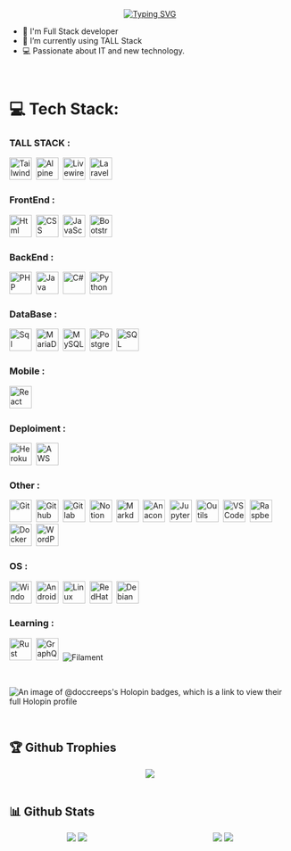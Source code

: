 <div align="center">
<a href="https://dorianvericel.fr"><img src="https://readme-typing-svg.herokuapp.com?font=Fira+Code&pause=1000&color=2EF700&center=true&vCenter=true&random=false&width=435&lines=Profile+Loading+....;Full-Stack+Developer;%F0%9F%90%98+Laravel+%26+Tall+Stack+%E2%9D%A4%EF%B8%8F" alt="Typing SVG" /></a>
</div>
  

- 🔨 I'm Full Stack developer  
- 🔭 I’m currently using TALL Stack
- 💻 Passionate about IT and new technology.
  
<br/>  


# 💻 Tech Stack:
### TALL STACK :
  <img src="https://cdn.jsdelivr.net/gh/devicons/devicon@latest/icons/tailwindcss/tailwindcss-original.svg" alt="Tailwind CSS" title="Tailwind CSS" width="40" height="40" />&nbsp;
  <img src="https://cdn.jsdelivr.net/gh/devicons/devicon@latest/icons/alpinejs/alpinejs-original.svg" alt="AlpineJS" title="AlpineJS" width="40" height="40" />&nbsp;
  <img src="https://cdn.jsdelivr.net/gh/devicons/devicon@latest/icons/livewire/livewire-original.svg" alt="Livewire" title="Livewire" width="40" height="40" />&nbsp;
  <img src="https://cdn.jsdelivr.net/gh/devicons/devicon@latest/icons/laravel/laravel-original.svg" alt="Laravel" title="Laravel" width="40" height="40" />&nbsp;
  
### FrontEnd :
  <img src="https://cdn.jsdelivr.net/gh/devicons/devicon@latest/icons/html5/html5-original.svg" alt="Html" title="HTML5" width="40" height="40" />&nbsp;
  <img src="https://cdn.jsdelivr.net/gh/devicons/devicon@latest/icons/css3/css3-original.svg" alt="CSS" title="CSS3" width="40" height="40" />&nbsp;
  <img src="https://cdn.jsdelivr.net/gh/devicons/devicon@latest/icons/javascript/javascript-original.svg" alt="JavaScript" title="JavaScript" width="40" height="40" />&nbsp;
  <img src="https://cdn.jsdelivr.net/gh/devicons/devicon@latest/icons/bootstrap/bootstrap-original.svg" alt="Bootstrap" title="Bootstrap" width="40" height="40" />&nbsp;

### BackEnd :
  <img src="https://cdn.jsdelivr.net/gh/devicons/devicon@latest/icons/php/php-original.svg" alt="PHP" title="Java" width="40" height="40" />&nbsp;
  <img src="https://cdn.jsdelivr.net/gh/devicons/devicon@latest/icons/java/java-original.svg" alt="Java" title="Java" width="40" height="40" />&nbsp;
  <img src="https://cdn.jsdelivr.net/gh/devicons/devicon@latest/icons/csharp/csharp-original.svg" alt="C#" title="C#" width="40" height="40" />&nbsp;
  <img src="https://cdn.jsdelivr.net/gh/devicons/devicon@latest/icons/python/python-original.svg" alt="Python" title="Python" width="40" height="40" />&nbsp;

### DataBase :
  <img src="https://cdn.jsdelivr.net/gh/devicons/devicon@latest/icons/azuresqldatabase/azuresqldatabase-original.svg" alt="Sql" title="SQL" width="40" height="40" />&nbsp;
  <img src="https://cdn.jsdelivr.net/gh/devicons/devicon@latest/icons/mariadb/mariadb-original.svg" alt="MariaDb" title="MariaDb" width="40" height="40" />&nbsp;
  <img src="https://cdn.jsdelivr.net/gh/devicons/devicon@latest/icons/mysql/mysql-original.svg" alt="MySQL" title="MySQL" width="40" height="40" />&nbsp;
  <img src="https://cdn.jsdelivr.net/gh/devicons/devicon@latest/icons/postgresql/postgresql-original.svg" alt="Postgres" title="PostgreSQL" width="40" height="40" />&nbsp;
  <img src="https://cdn.jsdelivr.net/gh/devicons/devicon@latest/icons/microsoftsqlserver/microsoftsqlserver-plain.svg" alt="SQL Server" title="SQL Server" width="40" height="40" />&nbsp;

### Mobile :
  <img src="https://cdn.jsdelivr.net/gh/devicons/devicon@latest/icons/react/react-original.svg" alt="React Native" title="React Native" width="40" height="40" />&nbsp;

### Deploiment :
  <img src="https://cdn.jsdelivr.net/gh/devicons/devicon@latest/icons/heroku/heroku-original.svg" alt="Heroku" title="Heroku" width="40" height="40" />&nbsp;
  <img src="https://cdn.jsdelivr.net/gh/devicons/devicon@latest/icons/amazonwebservices/amazonwebservices-original-wordmark.svg" alt="AWS" title="AWS" width="40" height="40" />&nbsp;

### Other :
  <img src="https://cdn.jsdelivr.net/gh/devicons/devicon@latest/icons/git/git-original.svg" alt="Git" title="Git" width="40" height="40" />&nbsp;
  <img src="https://cdn.jsdelivr.net/gh/devicons/devicon@latest/icons/github/github-original.svg" alt="Github" title="GitHub" width="40" height="40" />&nbsp;
  <img src="https://cdn.jsdelivr.net/gh/devicons/devicon@latest/icons/gitlab/gitlab-original.svg" alt="Gitlab" title="Gitlab" width="40" height="40" />&nbsp;
  <img src="https://cdn.jsdelivr.net/gh/devicons/devicon@latest/icons/notion/notion-original.svg" alt="Notion" title="Notion" width="40" height="40" />&nbsp;
  <img src="https://cdn.jsdelivr.net/gh/devicons/devicon@latest/icons/markdown/markdown-original.svg" alt="Markdown" title="Markdown" width="40" height="40" />&nbsp;
  <img src="https://cdn.jsdelivr.net/gh/devicons/devicon@latest/icons/anaconda/anaconda-original.svg" alt="Anaconda" title="Anaconda" width="40" height="40" />&nbsp;
  <img src="https://cdn.jsdelivr.net/gh/devicons/devicon@latest/icons/jupyter/jupyter-original.svg" alt="Jupyter" title="Jupyter" width="40" height="40" />&nbsp;
  <img src="https://cdn.jsdelivr.net/gh/devicons/devicon@latest/icons/jetbrains/jetbrains-original.svg" alt="Outils Jetbrains" title="JetBrains" width="40" height="40" />&nbsp;
  <img src="https://cdn.jsdelivr.net/gh/devicons/devicon@latest/icons/vscode/vscode-original.svg" alt="VSCode" title="VSCode" width="40" height="40" />&nbsp;
  <img src="https://cdn.jsdelivr.net/gh/devicons/devicon@latest/icons/raspberrypi/raspberrypi-original.svg" alt="Raspberry" title="Raspberry Pi" width="40" height="40" />&nbsp;
  <img src="https://cdn.jsdelivr.net/gh/devicons/devicon@latest/icons/docker/docker-original.svg" alt="Docker" title="Docker" width="40" height="40" />&nbsp;
  <img src="https://cdn.jsdelivr.net/gh/devicons/devicon@latest/icons/wordpress/wordpress-original.svg" alt="WordPress" title="WordPress" width="40" height="40" />&nbsp;

### OS :
  <img src="https://cdn.jsdelivr.net/gh/devicons/devicon@latest/icons/windows11/windows11-original.svg" alt="Windows" title="Windows" width="40" height="40" />&nbsp;
  <img src="https://cdn.jsdelivr.net/gh/devicons/devicon@latest/icons/android/android-original.svg" alt="Android" title="Android" width="40" height="40" />&nbsp;
  <img src="https://cdn.jsdelivr.net/gh/devicons/devicon@latest/icons/linux/linux-original.svg" alt="Linux" title="Linux" width="40" height="40" />&nbsp;
  <img src="https://cdn.jsdelivr.net/gh/devicons/devicon@latest/icons/redhat/redhat-original.svg" alt="RedHat" title="RedHat" width="40" height="40" />&nbsp;
  <img src="https://cdn.jsdelivr.net/gh/devicons/devicon@latest/icons/debian/debian-original.svg" alt="Debian" title="Debian" width="40" height="40" />&nbsp;


### Learning :
  <img src="https://cdn.jsdelivr.net/gh/devicons/devicon@latest/icons/rust/rust-original.svg" alt="Rust" title="Rust" width="40" height="40" />&nbsp;
  <img src="https://cdn.jsdelivr.net/gh/devicons/devicon@latest/icons/graphql/graphql-plain.svg" alt="GraphQL" title="GraphQL" width="40" height="40" />&nbsp;
  ![Filament](https://img.shields.io/badge/-Filament-C51A4A?style=for-the-badge&logo=Filament) 

<br/>  

 ![An image of @doccreeps's Holopin badges, which is a link to view their full Holopin profile](https://holopin.me/doccreeps)
<!-- Graphql Astro vuejs rust Go, haskell-->

<br/>  

## 🏆 Github Trophies  
<div align="center">
<img src="https://github-profile-trophy.vercel.app/?username=Doccreeps&theme=matrix&no-frame=true&no-bg=true&margin-w=4" align="center" /></div>

<br/>

## 📊 Github Stats  
<div style="display: grid; grid-template-columns: 1fr 1fr; gap: 20px; text-align: center;">
    <div>
        <img src="https://github-readme-stats.vercel.app/api/top-langs/?username=Doccreeps&theme=tokyonight&hide_border=true&include_all_commits=true&count_private=true&layout=compact" />
        <img src="https://github-readme-stats.vercel.app/api?username=Doccreeps&theme=tokyonight&hide_border=true&include_all_commits=true&count_private=true" />
    </div>
    <div>
        <img src="https://github-profile-summary-cards.vercel.app/api/cards/profile-details?username=DocCreeps&theme=radical" />
        <img src="https://github-readme-streak-stats.herokuapp.com/?user=Doccreeps&theme=tokyonight&hide_border=true" />
    </div>
</div>



<!--
<div align="center"><img src="https://github-readme-activity-graph.vercel.app/graph?username=DocCreeps&custom_title=DocCreeps%20GitHub%20Activity%20Graph&bg_color=0D1117&color=7F3FBF&line=7F3FBF&point=7F3FBF&area_color=FFFFFF&title_color=FFFFFF&area=true" /></div>  --> 
<br/> 

 
